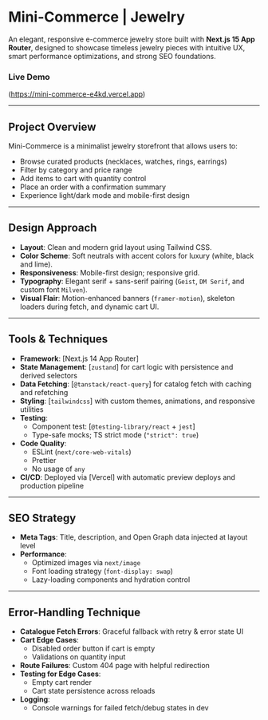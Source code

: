# Mini-Commerce | Jewelry

An elegant, responsive e-commerce jewelry store built with **Next.js 15 App Router**, designed to showcase timeless jewelry pieces with intuitive UX, smart performance optimizations, and strong SEO foundations.

### Live Demo
(https://mini-commerce-e4kd.vercel.app)

---

## Project Overview

Mini-Commerce is a minimalist jewelry storefront that allows users to:
- Browse curated products (necklaces, watches, rings, earrings)
- Filter by category and price range
- Add items to cart with quantity control
- Place an order with a confirmation summary
- Experience light/dark mode and mobile-first design

---

## Design Approach

- **Layout**: Clean and modern grid layout using Tailwind CSS.
- **Color Scheme**: Soft neutrals with accent colors for luxury (white, black and lime).
- **Responsiveness**: Mobile-first design; responsive grid.
- **Typography**: Elegant serif + sans-serif pairing (`Geist`, `DM Serif`, and custom font `Milven`).
- **Visual Flair**: Motion-enhanced banners (`framer-motion`), skeleton loaders during fetch, and dynamic cart UI.

---

## Tools & Techniques

- **Framework**: [Next.js 14 App Router]
- **State Management**: [`zustand`] for cart logic with persistence and derived selectors
- **Data Fetching**: [`@tanstack/react-query`] for catalog fetch with caching and refetching
- **Styling**: [`tailwindcss`] with custom themes, animations, and responsive utilities
- **Testing**:
  - Component test: [`@testing-library/react` + `jest`]
  - Type-safe mocks; TS strict mode (`"strict": true`)
- **Code Quality**:
  - ESLint (`next/core-web-vitals`)
  - Prettier
  - No usage of `any`
- **CI/CD**: Deployed via [Vercel] with automatic preview deploys and production pipeline

---

## SEO Strategy

- **Meta Tags**: Title, description, and Open Graph data injected at layout level
- **Performance**:
  - Optimized images via `next/image`
  - Font loading strategy (`font-display: swap`)
  - Lazy-loading components and hydration control

---

##  Error-Handling Technique

- **Catalogue Fetch Errors**: Graceful fallback with retry & error state UI
- **Cart Edge Cases**:
  - Disabled order button if cart is empty
  - Validations on quantity input
- **Route Failures**: Custom 404 page with helpful redirection
- **Testing for Edge Cases**:
  - Empty cart render
  - Cart state persistence across reloads
- **Logging**:
  - Console warnings for failed fetch/debug states in dev

